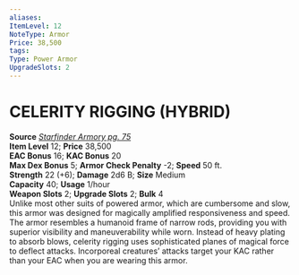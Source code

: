```yaml
---
aliases: 
ItemLevel: 12
NoteType: Armor
Price: 38,500
tags: 
Type: Power Armor
UpgradeSlots: 2
---
```

# CELERITY RIGGING (HYBRID)
**Source** [_Starfinder Armory pg. 75_](https://paizo.com/products/btpya1rr)  
**Item Level** 12; **Price** 38,500  
**EAC Bonus** 16; **KAC Bonus** 20  
**Max Dex Bonus** 5; **Armor Check Penalty** -2; **Speed** 50 ft.  
**Strength** 22 (+6); **Damage** 2d6 B; **Size** Medium  
**Capacity** 40; **Usage** 1/hour  
**Weapon Slots** 2; **Upgrade Slots** 2; **Bulk** 4  
Unlike most other suits of powered armor, which are cumbersome and slow, this armor was designed for magically amplified responsiveness and speed. The armor resembles a humanoid frame of narrow rods, providing you with superior visibility and maneuverability while worn. Instead of heavy plating to absorb blows, celerity rigging uses sophisticated planes of magical force to deflect attacks. Incorporeal creatures’ attacks target your KAC rather than your EAC when you are wearing this armor.